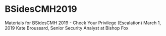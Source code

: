 # BSidesCMH2019
Materials for BSidesCMH 2019 - Check Your Privilege (Escalation)
March 1, 2019 
Kate Broussard, Senior Security Analyst at Bishop Fox
